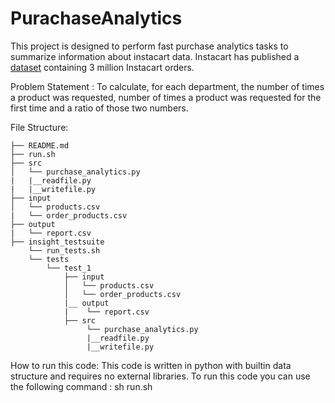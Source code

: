 # PurachaseAnalytics
This project is designed to perform fast purchase analytics tasks to summarize information about instacart data.
Instacart has published a [dataset](https://www.instacart.com/datasets/grocery-shopping-2017) containing 3 million Instacart orders.

Problem Statement :
To calculate, for each department, the number of times a product was requested, number of times a product was requested for the first time and a ratio of those two numbers.

File Structure: 

    ├── README.md
    ├── run.sh
    ├── src
    │   └── purchase_analytics.py
    |   |__readfile.py
    |   |__writefile.py
    ├── input
    │   └── products.csv
    |   └── order_products.csv
    ├── output
    |   └── report.csv
    ├── insight_testsuite
        └── run_tests.sh
        └── tests
            └── test_1
                ├── input
                │   └── products.csv
                │   └── order_products.csv
                |__ output
                |    └── report.csv
                ├── src
                     └── purchase_analytics.py
                     |__readfile.py
                     |__writefile.py
           
 How to run this code:
 This code is written in python with builtin data structure and requires no external libraries.
 To run this code you can use the following command :
 sh run.sh
 
 
 
           
